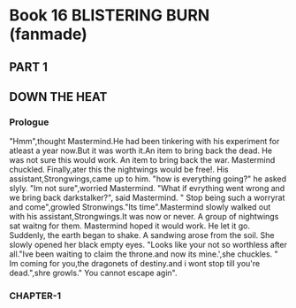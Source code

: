 # Book 16 BLISTERING BURN (fanmade)

## PART 1
## DOWN THE HEAT

### Prologue

"Hmm",thought Mastermind.He had been tinkering with his experiment for atleast a year now.But it was worth it.An item to bring back the dead. He was not sure this would work. An item to bring back the war. Mastermind chuckled. Finally,ater this the nightwings would be free!. His assistant,Strongwings,came up to him. "how is everything going?" he asked slyly. "Im not sure",worried Mastermind. "What if evrything went wrong and we bring back darkstalker?", said Mastermind. " Stop being such a worryrat and come",growled Stronwings."Its time".Mastermind slowly walked out with his assistant,Strongwings.It was now or never. A group of nightwings sat waitng for them. Mastermind hoped it would work. He let it go. Suddenly, the earth began to shake. A sandwing arose from the soil. She slowly opened her black empty eyes. "Looks like your not so worthless after all."Ive been waiting to claim the throne.and now its mine.',she chuckles. " Im coming for you,the dragonets of destiny.and i wont stop till you're dead.",shre growls." You cannot escape agin".


### CHAPTER-1